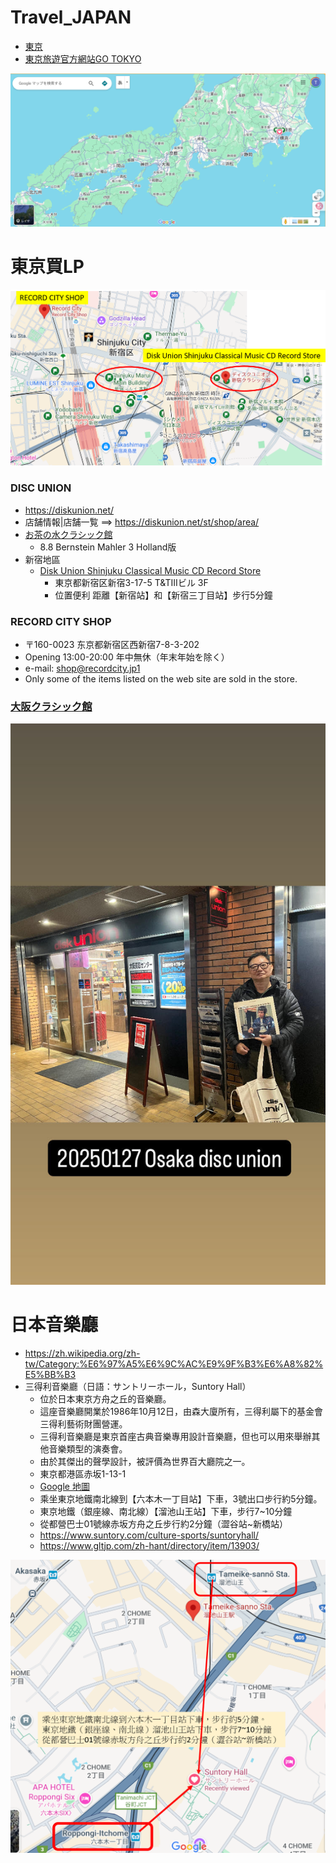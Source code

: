 # Travel_JAPAN
- [東京](./東京/readme.md)
- [東京旅遊官方網站GO TOKYO](https://www.gotokyo.org/tc/index.html)

![JAPAN_MAP.png](JAPAN_MAP.png)

# 東京買LP
![新宿_LP.png](新宿_LP.png)

### DISC UNION
- https://diskunion.net/
- 店舗情報|店舗一覧 ==> https://diskunion.net/st/shop/area/
- [お茶の水クラシック館](https://diskunion.net/shop/ct/ocha_classic)
  - 8.8 Bernstein Mahler 3 Holland版 
- 新宿地區
  - [Disk Union Shinjuku Classical Music CD Record Store](https://diskunion.net/shop/ct/shinjuku_classic)
    - 東京都新宿区新宿3-17-5 T&TIIIビル 3F
    - 位置便利 距離【新宿站】和【新宿三丁目站】步行5分鐘
### RECORD CITY SHOP
- 〒160-0023 东京都新宿区西新宿7-8-3-202
- Opening 13:00-20:00 年中無休（年末年始を除く）
- e-mail: shop@recordcity.jp1
- Only some of the items listed on the web site are sold in the store.

### [大阪クラシック館](https://diskunion.net/shop/ct/osaka_classic)

![OSAKA_DISC_UNION.jpg](OSAKA_DISC_UNION.jpg)

# 日本音樂廳
- https://zh.wikipedia.org/zh-tw/Category:%E6%97%A5%E6%9C%AC%E9%9F%B3%E6%A8%82%E5%BB%B3
- 三得利音樂廳（日語：サントリーホール，Suntory Hall）
  - 位於日本東京方舟之丘的音樂廳。
  - 這座音樂廳開業於1986年10月12日，由森大廈所有，三得利屬下的基金會三得利藝術財團營運。
  - 三得利音樂廳是東京首座古典音樂專用設計音樂廳，但也可以用來舉辦其他音樂類型的演奏會。
  - 由於其傑出的聲學設計，被評價為世界百大廳院之一。
  - 東京都港區赤坂1-13-1
  - [Google 地圖](https://www.google.com/maps?cid=3914990970027065298)
  - 乘坐東京地鐵南北線到【六本木一丁目站】下車，3號出口步行約5分鐘。
  - 東京地鐵（銀座線、南北線）【溜池山王站】下車，步行7~10分鐘
  - 從都營巴士01號線赤坂方舟之丘步行約2分鐘（澀谷站~新橋站）
  - https://www.suntory.com/culture-sports/suntoryhall/
  - https://www.gltjp.com/zh-hant/directory/item/13903/

![suntory_hall](suntory_hall.png)
